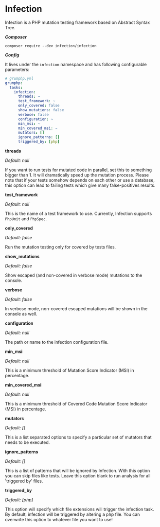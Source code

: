 # Infection

Infection is a PHP mutation testing framework based on Abstract Syntax Tree.

***Composer***

```
composer require --dev infection/infection
```

***Config***

It lives under the `infection` namespace and has following configurable parameters:

```yaml
# grumphp.yml
grumphp:
  tasks:
    infection:
      threads: ~
      test_framework: ~
      only_covered: false
      show_mutations: false
      verbose: false
      configuration: ~
      min_msi: ~
      min_covered_msi: ~
      mutators: []
      ignore_patterns: []
      triggered_by: [php]
```

**threads**

*Default: null*

If you want to run tests for mutated code in parallel, set this to something bigger than 1.
It will dramatically speed up the mutation process.
Please note that if your tests somehow depends on each other or use a database, this option can lead
to failing tests which give many false-positives results.


**test_framework**

*Default: null*

This is the name of a test framework to use. Currently, Infection supports `PhpUnit` and `PhpSpec`.


**only_covered**

*Default: false*

Run the mutation testing only for covered by tests files.


**show_mutations**

*Default: false*

Show escaped (and non-covered in verbose mode) mutations to the console.


**verbose**

*Default: false*

In verbose mode, non-covered escaped mutations will be shown in the console as well.


**configuration**

*Default: null*

The path or name to the infection configuration file.


**min_msi**

*Default: null*

This is a minimum threshold of Mutation Score Indicator (MSI) in percentage.


**min_covered_msi**

*Default: null*

This is a minimum threshold of Covered Code Mutation Score Indicator (MSI) in percentage.


**mutators**

*Default: []*

This is a list separated options to specify a particular set of mutators that needs to be executed. 


**ignore_patterns**

*Default: []*

This is a list of patterns that will be ignored by Infection.
With this option you can skip files like tests. Leave this option blank to run analysis for all
'triggered by' files.


**triggered_by**

*Default: [php]*

This option will specify which file extensions will trigger the infection task.
By default, infection will be triggered by altering a php file. 
You can overwrite this option to whatever file you want to use!
